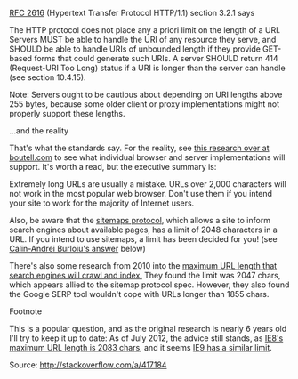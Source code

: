 [RFC 2616](http://www.faqs.org/rfcs/rfc2616.html) (Hypertext Transfer Protocol HTTP/1.1) section 3.2.1 says

The HTTP protocol does not place any a priori limit on the length of
a URI. Servers MUST be able to handle the URI of any resource they serve, and SHOULD be able to handle URIs of unbounded length if they provide GET-based forms that could generate such URIs. A server SHOULD return 414 (Request-URI Too Long) status if a URI is longer than the server can handle (see section 10.4.15).

Note: Servers ought to be cautious about depending on URI lengths above 255 bytes, because some older client or proxy implementations might not properly support these lengths.

...and the reality

That's what the standards say. For the reality, see [this research over at boutell.com](http://www.boutell.com/newfaq/misc/urllength.html) to see what individual browser and server implementations will support. It's worth a read, but the executive summary is:

Extremely long URLs are usually a mistake. URLs over 2,000 characters will not work in the most popular web browser. Don't use them if you intend your site to work for the majority of Internet users.

Also, be aware that the [sitemaps protocol](http://www.sitemaps.org/protocol.html), which allows a site to inform search engines about available pages, has a limit of 2048 characters in a URL. If you intend to use sitemaps, a limit has been decided for you! (see [Calin-Andrei Burloiu's answer](http://stackoverflow.com/a/7056886/6521) below)

There's also some research from 2010 into the [maximum URL length that search engines will crawl and index.](http://www.seomofo.com/experiments/title-and-h1-of-this-post-but-for-the-sake-of-keyword-prominence-stuffing-im-going-to-mention-it-again-using-various-synonyms-stemmed-variations-and-of-coursea-big-fat-prominent-font-size-heres-the-stumper-that-stumped-me-what-is-the-max-number-of-chars-in-a-url-that-google-is-willing-to-crawl-and-index-for-whatever-reason-i-thought-i-had-read-somewhere-that-googles-limit-on-urls-was-255-characters-but-that-turned-out-to-be-wrong-so-maybe-i-just-made-that-number-up-the-best-answer-i-could-find-was-this-quote-from-googles-webmaster-trends-analyst-john-mueller-we-can-certainly-crawl-and-index-urls-over-1000-characters-long-but-that-doesnt-mean-that-its-a-good-practice-the-setup-for-this-experiment-is-going-to-be-pretty-simple-im-going-to-edit-the-permalink-of-this-post-to-be-really-really-long-then-im-going-to-see-if-google-indexes-it-i-might-even-see-if-yahoo-and-bing-index-iteven-though-no-one-really-cares-what-those-assholes-are-doing-url-character-limits-unrelated-to-google-the-question-now-is-how-many-characters-should-i-make-the-url-of-this-post-there-are-a-couple-of-sources-ill-reference-to-help-me-make-this-decision-the-first-is-this-quote-from-the-microsoft-support-pages-microsoft-internet-explorer-has-a-maximum-uniform-resource-locator-url-length-of-2083-characters-internet-explorer-also-has-a-maximum-path-length-of-2048-characters-this-limit-applies-to-both-post-request-and-get-request-urls-the-second-source-ill-cite-is-the-http-11-protocol-which-says-the-http-protocol-does-not-place-any-a-priori-limit-on-the-length-of-a-uri-servers-must-be-able-to-handle-the-uri-of-any-resource-they-serve-and-should-be-able-to-handle-uris-of-unbounded-length-if-they-provide-get-based-forms-that-could-generate-such-uris-a-server-should-return-414-request-uri-too-long-status-if-a-uri-is-longer.html) They found the limit was 2047 chars, which appears allied to the sitemap protocol spec. However, they also found the Google SERP tool wouldn't cope with URLs longer than 1855 chars.

Footnote

This is a popular question, and as the original research is nearly 6 years old I'll try to keep it up to date: As of July 2012, the advice still stands, as [IE8's maximum URL length is 2083 chars](http://support.microsoft.com/kb/q208427/), and it seems [IE9 has a similar limit](http://stackoverflow.com/questions/3721034/how-long-an-url-can-internet-explorer-9-take).

Source: http://stackoverflow.com/a/417184